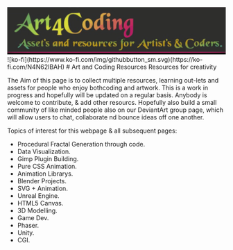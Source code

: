 <img src="/Imgs/Jpgs/Art4Coding.jpg" style="margin:auto;">
![ko-fi](https://www.ko-fi.com/img/githubbutton_sm.svg)(https://ko-fi.com/N4N62IBAH)
# Art and Coding Resources
 Resources for creativity

 The Aim of this page is to collect multiple resources, learning out-lets and assets for
people who enjoy bothcoding and artwork. This is a work in progress and hopefully will be updated
on a regular basis. Anybody is welcome to contribute, & add other resourcs.
Hopefully also build a small community of like minded people also on our DeviantArt group page,
which will allow users to chat, collaborate nd bounce ideas off one another.


Topics of interest for this webpage & all subsequent pages:
  * Procedural Fractal Generation through code.
  * Data Visualization. 
  * Gimp Plugin Building.
  * Pure CSS Animation.
  * Animation Librarys.  
  * Blender Projects.  
  * SVG + Animation.
  * Unreal Engine.  
  * HTML5 Canvas.  
  * 3D Modelling.
  * Game Dev.  
  * Phaser.
  * Unity.  
  * CGI.








  
